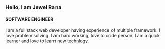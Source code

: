 ### Hello, I am Jewel Rana
#### SOFTWARE ENGINEER

I am a full stack web developer having experience of multiple framework. I love problem solving. I am hard working, love to code person. I am a quick learner and love to learn new technlogy.






